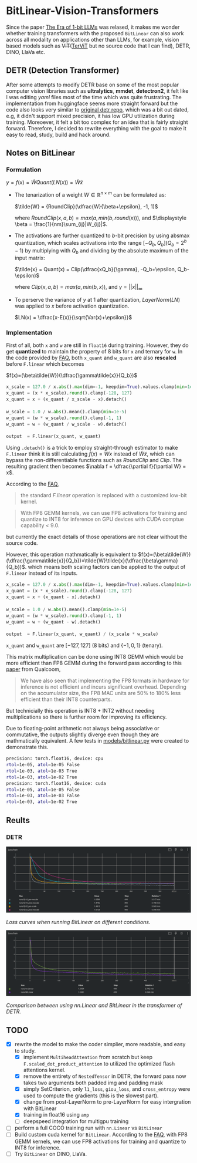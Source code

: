 # BitLinear-Vision-Transformers
Since the paper [The Era of 1-bit LLMs](https://arxiv.org/pdf/2402.17764v1.pdf) was relased, it makes me wonder whether training transformers with
the proposed `BitLinear` can also work across all modality on applications other than LLMs, for example, vision based models such as
~~ViT~~([TerViT](https://arxiv.org/abs/2201.08050) but no source code that I can find), DETR, DINO, LlaVa etc.

## DETR (Detection Transformer)
After some attempts to modify DETR base on some of the most popular computer vision libraries such as __ultralytics__, __mmdet__, __detectron2__, it
felt like I was editing _yaml_ files most of the time which was quite frustrating. The implementation from huggingface seems more straight forward
but the code also looks very similar to [original detr repo](https://github.com/facebookresearch/detr), which was a bit out dated, e.g, it didn't
support mixed precision, it has low GPU utilization during training. Moreoever, it felt a bit too complex for an idea that is fairly straight forward.
Therefore, I decided to rewrite everything with the goal to make it easy to read, study, build and hack around.
## Notes on BitLinear
### Formulation
$y = f(x) = \tilde{W} Quant(LN(x)) = \tilde{W}\tilde{x}$
 - The tenarization of a weight $W \in \mathbb{R}^{n \times m}$ can be formulated as:

   $\tilde{W} = {RoundClip}(\dfrac{W}{\beta+\epsilon}, -1, 1)$
    
   where $RoundClip(x, a, b)=max(a, min(b, round(x)))$, and $\displaystyle \beta = \frac{1}{nm}\sum_{ij}|W_{ij}|$.

 - The activations are further quantized to $b$-bit precision by using absmax quantization, which scales activations into the range
   $[-Q_b, Q_b] (Q_b=2^b-1)$ by multiplying with $Q_b$ and dividing by the absolute maximum of the input matrix:
 
   $\tilde{x} = Quant(x) = Clip(\dfrac{xQ_b}{\gamma}, -Q_b+\epsilon, Q_b-\epsilon)$
   
   where $Clip(x, a, b)=max(a, min(b, x))$, and $\gamma = ||x||_{\infty}$

 - To perserve the variance of $y$ at 1 after quantization, $LayerNorm (LN)$ was applied to $x$ before activation quantization.

   $LN(x) = \dfrac{x-E(x)}{\sqrt{Var(x)+\epsilon}}$

### Implementation
First of all, both `x` and `w` are still in `float16` during training. However, they do get __quantized__ to maintain the property of 8 bits for `x` 
and ternary for `w`. In the code provided by 
[FAQ](https://github.com/microsoft/unilm/blob/master/bitnet/The-Era-of-1-bit-LLMs__Training_Tips_Code_FAQ.pdf),
both `x_quant` and `w_quant` are also __rescaled__ before `F.linear` which becomes

$f(x)=(\beta\tilde{W})(\dfrac{\gamma\tilde{x}}{Q_b})$

```python
x_scale = 127.0 / x.abs().max(dim=-1, keepdim=True).values.clamp(min=1e-5)
x_quant = (x * x_scale).round().clamp(-128, 127)
x_quant = x + (x_quant / x_scale - x).detach()

w_scale = 1.0 / w.abs().mean().clamp(min=1e-5)
w_quant = (w * w_scale).round().clamp(-1, 1)
w_quant = w + (w_quant / w_scale - w).detach()

output  = F.linear(x_quant, w_quant)
```
Using `.detach()` is a trick to employ straight-through estimator to make `F.linear` think it is still calculating 
$f(x)=Wx$ instead of $\tilde{W}\tilde{x}$, which can bypass the non-differentiable functions such as $RoundClip$ and $Clip$. The resulting gradient 
then becomes $\nabla f = \dfrac{\partial f}{\partial W} = x$.

According to the [FAQ](https://github.com/microsoft/unilm/blob/master/bitnet/The-Era-of-1-bit-LLMs__Training_Tips_Code_FAQ.pdf),
> the standard *F.linear* operation is replaced with a customized low-bit kernel.

> With FP8 GEMM kernels, we can use FP8 activations for training and quantize to INT8 for inference on GPU devices with CUDA comptue capability < 9.0.

but currently the exact details of those operations are not clear without the source code.

However, this operation mathmatically is equivalent to 
$f(x)=(\beta\tilde{W})(\dfrac{\gamma\tilde{x}}{Q_b})=\tilde{W}\tilde{x}(\dfrac{\beta\gamma}{Q_b})$.
which means both scaling factors can be applied to the output of `F.linear` instead of its inputs.

```python
x_scale = 127.0 / x.abs().max(dim=-1, keepdim=True).values.clamp(min=1e-5)
x_quant = (x * x_scale).round().clamp(-128, 127)
x_quant = x + (x_quant - x).detach()

w_scale = 1.0 / w.abs().mean().clamp(min=1e-5)
w_quant = (w * w_scale).round().clamp(-1, 1)
w_quant = w + (w_quant - w).detach()

output  = F.linear(x_quant, w_quant) / (x_scale * w_scale)
```
`x_quant` and `w_quant` are $[-127, 127]$ (8 bits) and $\{-1, 0, 1\}$ (tenary). 

This matrix multiplication can be done using INT8 GEMM which would be more efficient than FP8 GEMM during the forward pass according to this 
[paper](https://arxiv.org/pdf/2303.17951.pdf) from Qualcoom,
> We have also seen that implementing the FP8 formats in hardware for inference is not efficient and incurs significant overhead. Depending on the 
accumulator size, the FP8 MAC units are 50% to 180% less efficient than their INT8 counterparts.

But technicially this operation is INT8 + INT2 without needing multiplications so there is further room for improving its efficiency.

Due to floating-point arithmetic not always being associative or commutative, the outputs slightly diverge even though they are mathmatically 
equivalent. A few tests in [models/bitlinear.py](models/bitlinear.py#L60) were created to demonstrate this.

```bash
precision: torch.float16, device: cpu
rtol=1e-05, atol=1e-05 False
rtol=1e-03, atol=1e-03 True
rtol=1e-03, atol=1e-02 True
precision: torch.float16, device: cuda
rtol=1e-05, atol=1e-05 False
rtol=1e-03, atol=1e-03 False
rtol=1e-03, atol=1e-02 True
```

## Reults
### DETR

![rescale](figures/simple_experiments.png)

*Loss curves when running BitLinear on different conditions.*

![nn.Linear vs BitLinear](figures/nnLinear_vs_BitLinear.png)

*Comparison between using nn.Linear and BitLinear in the transformer of DETR.*

## TODO
- [x] rewrite the model to make the coder simplier, more readable, and easy to study.
    - [x] implement `MultiheadAttention` from scratch but keep `F.scaled_dot_product_attention` to utilized the optimized flash attentions kernel.
    - [x] remove the entirety of `NestedTensor` in DETR, the forward pass now takes two arguments both padded img and padding mask 
    - [x] simply SetCriterion, only `l1_loss`, `giou_loss`, and `cross_entropy` were used to compute the gradients (this is the slowest part). 
    - [x] change from post-LayerNorm to pre-LayerNorm for easy intergration with BitLinear
    - [x] training in float16 using `amp`
    - [ ] deepspeed integration for multigpu training
- [ ] perform a full COCO training run with `nn.Linear` vs `BitLinear`
- [ ] Build custom cuda kernel for `BitLinear`. According to the 
      [FAQ](https://github.com/microsoft/unilm/blob/master/bitnet/The-Era-of-1-bit-LLMs__Training_Tips_Code_FAQ.pdf),
      with FP8 GEMM kernels, we can use FP8 activations for training and quantize to INT8 for inference.
- [ ] Try `BitLinear` on DINO, LlaVa.